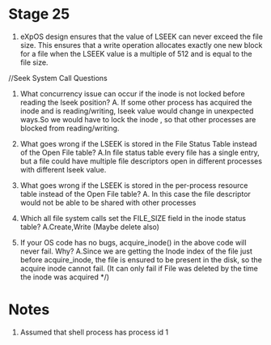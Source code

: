 # Stage 25
1. eXpOS design ensures that the value of LSEEK can never exceed the file size. This ensures that a write operation allocates exactly one new block for a file when the LSEEK value is a multiple of 512 and is equal to the file size.


//Seek System Call Questions
1. What concurrency issue can occur if the inode is not locked before reading the lseek position?
A. If some other process has acquired the inode and is reading/writing, lseek value would change in unexpected ways.So we would have to lock the inode , so that other processes are blocked from reading/writing.

2. What goes wrong if the LSEEK is stored in the File Status Table instead of the Open File table?
A.In file status table every file has a single entry, but a file could have multiple file descriptors open in different processes with different lseek value.

3. What goes wrong if the LSEEK is stored in the per-process resource table instead of the Open File table?
A. In this case the file descriptor would not be able to be shared with other processes

4. Which all file system calls set the FILE_SIZE field in the inode status table?
A.Create,Write (Maybe delete also)

5. If your OS code has no bugs, acquire_inode() in the above code will never fail. Why?
A.Since we are getting the Inode index of the file just before acquire_inode, the file is ensured to be present in the disk, so the acquire inode cannot fail. (It can only fail if File was deleted by the time the inode was acquired */)


# Notes
1. Assumed that shell process has process id 1